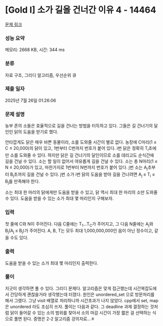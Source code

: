# [Gold I] 소가 길을 건너간 이유 4 - 14464 

[문제 링크](https://www.acmicpc.net/problem/14464) 

### 성능 요약

메모리: 2668 KB, 시간: 344 ms

### 분류

자료 구조, 그리디 알고리즘, 우선순위 큐

### 제출 일자

2025년 7월 26일 01:26:06

### 문제 설명

<p>농부 존의 소들은 효율적으로 길을 건너는 방법을 터득하고 있다. 그들은 길 건너기의 달인인 닭의 도움을 받기로 했다.</p>

<p>안타깝게도 닭은 매우 바쁜 동물이라, 소를 도와줄 시간이 별로 없다. 농장에 C마리(1 ≤ C ≤ 20,000)의 닭이 있고, 1번부터 C번까지 번호가 붙어 있다. i번 닭은 정확히 T<sub>i</sub>초에만 소를 도와줄 수 있다. 하지만 닭은 길 건너기의 달인이므로 소를 데리고도 순식간에 길을 건널 수 있다. 소는 할 일이 없어서 여유롭게 길을 건널 수 있다. 소는 총 N마리(1 ≤ N ≤ 20,000)가 있고, 마찬가지로 1번부터 N번까지 번호가 붙어 있다. j번 소는 A<sub>j</sub>초부터 B<sub>j</sub>초까지 길을 건널 수 있다. j번 소가 i번 닭의 도움을 받아 길을 건너려면  A<sub>j </sub>≤ T<sub>i</sub> ≤ B<sub>j</sub>를 만족해야 한다.</p>

<p>소는 최대 한 마리의 닭에게만 도움을 받을 수 있고, 닭 역시 최대 한 마리의 소만 도와줄 수 있다. 도움을 받을 수 있는 소가 최대 몇 마리인지 구해보자.</p>

### 입력 

 <p>첫 줄에 C와 N이 주어진다. 다음 C줄에는 T<sub>1</sub>…T<sub>C</sub>가 주어지고, 그 다음 N줄에는 A<sub>j</sub>와 B<sub>j</sub>(A<sub>j </sub>≤ B<sub>j</sub>)가 주어진다. A, B, T는 모두 최대 1,000,000,000인 음이 아닌 정수이고, 같을 수도 있다.</p>

### 출력 

 <p>도움을 받을 수 있는 소가 최대 몇 마리인지 출력한다.</p>

### 풀이 

 <p>지긋이 생각하면 풀 수 있다. 그리디 문제다. 알고리즘은 맞게 접근했는데 시간복잡도에서 간당하게 괜찮을거라 생각했는데 터졌다. 원인은 unordered_set 으로 방문처리를 해서 그랬다. 그냥 visit 배열로 처리하니까 시간초과가 나지 않았다. cpp에서 set, map은 unordered 라도 조심히 쓰자. 풀이는 다음과 같다. 그 deadline 과제 결정하는 것처럼 닭이 들어갈 수 있는 소의 범위를 찾아서 소의 마감 시간이 가장 짧은 걸 선택하는 식으로 풀면 된다. 증명은 2-2 알고리즘 강의자료...ㅎ</p>

